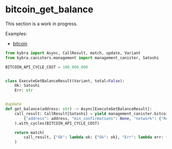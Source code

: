 # bitcoin_get_balance

This section is a work in progress.

Examples:

-   [bitcoin](https://github.com/demergent-labs/kybra/tree/main/examples/bitcoin)

```python
from kybra import Async, CallResult, match, update, Variant
from kybra.canisters.management import management_canister, Satoshi

BITCOIN_API_CYCLE_COST = 100_000_000


class ExecuteGetBalanceResult(Variant, total=False):
    Ok: Satoshi
    Err: str


@update
def get_balance(address: str) -> Async[ExecuteGetBalanceResult]:
    call_result: CallResult[Satoshi] = yield management_canister.bitcoin_get_balance(
        {"address": address, "min_confirmations": None, "network": {"Regtest": None}}
    ).with_cycles(BITCOIN_API_CYCLE_COST)

    return match(
        call_result, {"Ok": lambda ok: {"Ok": ok}, "Err": lambda err: {"Err": err}}
    )
```
